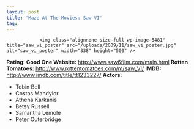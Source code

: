 ```yaml
---
layout: post
title: 'Maze At The Movies: Saw VI'
tag: 
---
```



                <img class="alignnone size-full wp-image-5481" title="saw_vi_poster" src="/uploads/2009/11/saw_vi_poster.jpg" alt="saw_vi_poster" width="338" height="500" />
<p><strong>Rating: Good One
Website: </strong><a href="http://www.saw6film.com/main.html"><a href="http://www.saw6film.com/main.html">http://www.saw6film.com/main.html</a></a>
<strong>Rotten Tomatoes:</strong> <a href="http://www.rottentomatoes.com/m/saw_VI/"><a href="http://www.rottentomatoes.com/m/saw_VI/">http://www.rottentomatoes.com/m/saw_VI/</a></a>
<strong>IMDB: </strong><a href="http://www.imdb.com/title/tt1233227/"><a href="http://www.imdb.com/title/tt1233227/">http://www.imdb.com/title/tt1233227/</a></a>
<strong>Actors:</strong></p>
<ul>
    <li>Tobin Bell</li>
    <li>Costas Mandylor</li>
    <li>Athena Karkanis</li>
    <li>Betsy Russell</li>
    <li>Samantha Lemole</li>
    <li>Peter Outerbridge</li>
</ul>
            
